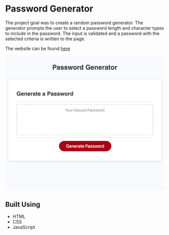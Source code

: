 # Password Generator
The project goal was to create a random password generator. The generator prompts the user to select a password length and character types to include in the password. The input is validated and a password with the selected criteria is written to the page.

The website can be found [here](https://amelia-was.github.io/password-generator/)

![Password Generator](./assets/images/screenshot.png)

## Built Using
- HTML
- CSS
- JavaScript
